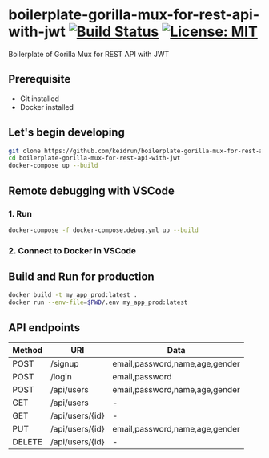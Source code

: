 # boilerplate-gorilla-mux-for-rest-api-with-jwt [![Build Status][travis-image]][travis-url] [![License: MIT][license-image]][license-url]

Boilerplate of Gorilla Mux for REST API with JWT

## Prerequisite

- Git installed
- Docker installed

## Let's begin developing

```bash
git clone https://github.com/keidrun/boilerplate-gorilla-mux-for-rest-api-with-jwt.git
cd boilerplate-gorilla-mux-for-rest-api-with-jwt
docker-compose up --build
```

## Remote debugging with VSCode

### 1. Run

```bash
docker-compose -f docker-compose.debug.yml up --build
```

### 2. Connect to Docker in VSCode

## Build and Run for production

```bash
docker build -t my_app_prod:latest .
docker run --env-file=$PWD/.env my_app_prod:latest
```

## API endpoints

|  Method  |       URI        |             Data               |
| -------- | ---------------- | ------------------------------ |
|   POST   |  /signup         | email,password,name,age,gender |
|   POST   |  /login          | email,password                 |
|   POST   |  /api/users      | email,password,name,age,gender |
|   GET    |  /api/users      |               -                |
|   GET    |  /api/users/{id} |               -                |
|   PUT    |  /api/users/{id} | email,password,name,age,gender |
|  DELETE  |  /api/users/{id} |               -                |

[travis-url]: https://travis-ci.org/keidrun/boilerplate-gorilla-mux-for-rest-api-with-jwt
[travis-image]: https://secure.travis-ci.org/keidrun/boilerplate-gorilla-mux-for-rest-api-with-jwt.svg?branch=master
[license-url]: https://opensource.org/licenses/MIT
[license-image]: https://img.shields.io/badge/License-MIT-yellow.svg
